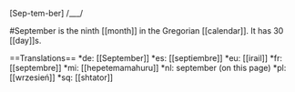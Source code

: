 [Sep-tem-ber] /___/

#September is the ninth [[month]] in the Gregorian [[calendar]]. It has 30 [[day]]s.

==Translations==
*de: [[September]]
*es: [[septiembre]]
*eu: [[irail]]
*fr: [[septembre]]
*mi: [[hepetemamahuru]]
*nl: september (on this page)
*pl: [[wrzesień]]
*sq: [[shtator]]